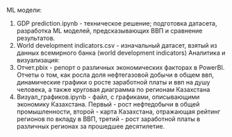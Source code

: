 ML модели: 
  1) GDP prediction.ipynb - техническое решение; подготовка датасета, разработка ML моделей, предсказывающих ВВП и сравнение результатов. 
  2) World development indicators.csv - изначальный датасет, взятый из данных всемирного банка (world development indicators)
Аналитика и визуализация: 
  1) Отчет.pbix - репорт о различных экономических факторах в PowerBI. Отчеты о том, как росла доля нефтегазовой добычи в общем ввп, динамические графики о росте заработной платы и ввп на душу человека, а также круговая диаграмма по регионам Казахстана
  2) Визуал_графиков.ipynb - файл, с графиками, описывающими экономику Казахстана. Первый - рост нефтедобычи в общей промышленности, второй - карта Казахстана, отражающая рейтинг регионов по вкладу в ВВП, третий - рост  заработной платы в различных регионах за прошедшее десятилетие.
